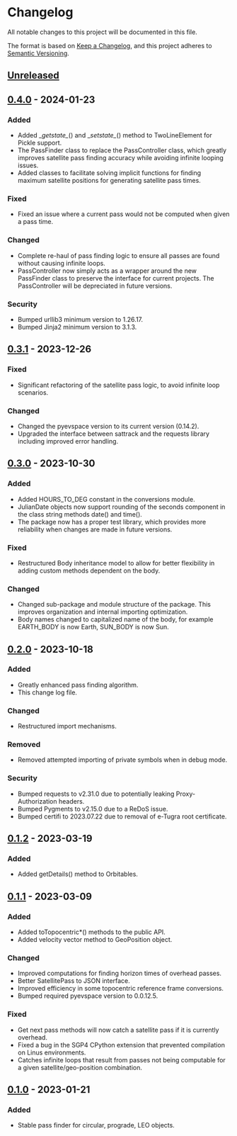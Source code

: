# Changelog

All notable changes to this project will be documented in this file.

The format is based on [Keep a Changelog](https://keepachangelog.com/en/1.0.0/),
and this project adheres to [Semantic Versioning](https://semver.org/spec/v2.0.0.html).

## [Unreleased]

## [0.4.0] - 2024-01-23

### Added

- Added \__getstate\__() and \__setstate\__() method to TwoLineElement for Pickle support.
- The PassFinder class to replace the PassController class, which greatly improves satellite pass
  finding accuracy while avoiding infinite looping issues.
- Added classes to facilitate solving implicit functions for finding maximum satellite positions
  for generating satellite pass times.

### Fixed

- Fixed an issue where a current pass would not be computed when given a pass time.

### Changed

- Complete re-haul of pass finding logic to ensure all passes are found without causing
  infinite loops.
- PassController now simply acts as a wrapper around the new PassFinder class to preserve the
  interface for current projects. The PassController will be depreciated in future versions.

### Security

- Bumped urllib3 minimum version to 1.26.17.
- Bumped Jinja2 minimum version to 3.1.3.

## [0.3.1] - 2023-12-26

### Fixed

- Significant refactoring of the satellite pass logic, to avoid infinite loop scenarios.

### Changed

- Changed the pyevspace version to its current version (0.14.2).
- Upgraded the interface between sattrack and the requests library including improved error handling.

## [0.3.0] - 2023-10-30

### Added

- Added HOURS_TO_DEG constant in the conversions module.
- JulianDate objects now support rounding of the seconds component in the class string methods date() and time().
- The package now has a proper test library, which provides more reliability when changes are made in future versions.

### Fixed

- Restructured Body inheritance model to allow for better flexibility in adding custom methods
  dependent on the body.

### Changed

- Changed sub-package and module structure of the package. This improves organization and internal importing
  optimization.
- Body names changed to capitalized name of the body, for example EARTH_BODY is now Earth, SUN_BODY is now Sun.

## [0.2.0] - 2023-10-18

### Added

- Greatly enhanced pass finding algorithm.
- This change log file.

### Changed

- Restructured import mechanisms.

### Removed

- Removed attempted importing of private symbols when in debug mode.

### Security

- Bumped requests to v2.31.0 due to potentially leaking Proxy-Authorization headers.
- Bumped Pygments to v2.15.0 due to a ReDoS issue.
- Bumped certifi to 2023.07.22 due to removal of e-Tugra root certificate.

## [0.1.2] - 2023-03-19

### Added

- Added getDetails() method to Orbitables.

## [0.1.1] - 2023-03-09

### Added

- Added toTopocentric*() methods to the public API.
- Added velocity vector method to GeoPosition object.

### Changed

- Improved computations for finding horizon times of overhead passes.
- Better SatellitePass to JSON interface.
- Improved efficiency in some topocentric reference frame conversions.
- Bumped required pyevspace version to 0.0.12.5.

### Fixed

- Get next pass methods will now catch a satellite pass if it is currently overhead.
- Fixed a bug in the SGP4 CPython extension that prevented compilation on Linus environments.
- Catches infinite loops that result from passes not being computable for a given 
  satellite/geo-position combination.

## [0.1.0] - 2023-01-21

### Added

- Stable pass finder for circular, prograde, LEO objects.

[Unreleased]: https://github.com/qbizzle68/sattrack/compare/v0.4.0...HEAD
[0.4.0]: https://github.com/qbizzle68/sattrack/compute/v0.3.1...v0.4.0
[0.3.1]: https://github.com/qbizzle68/sattrack/compute/v0.3.0...v0.3.1
[0.3.0]: https://github.com/qbizzle68/sattrack/compare/v0.2.0...v0.3.0
[0.2.0]: https://github.com/qbizzle68/sattrack/compare/v0.1.2...v0.2.0
[0.1.2]: https://github.com/qbizzle68/sattrack/compare/v0.1.1...v0.1.2
[0.1.1]: https://github.com/qbizzle68/sattrack/compare/v0.1.0...v0.1.1
[0.1.0]: https://github.com/qbizzle68/sattrack/releases/tag/v0.1.0
